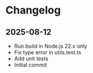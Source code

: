 # Changelog

## 2025-08-12

- Run build in Node.js 22.x only
- Fix type error in utils.test.ts
- Add unit tests
- Initial commit
